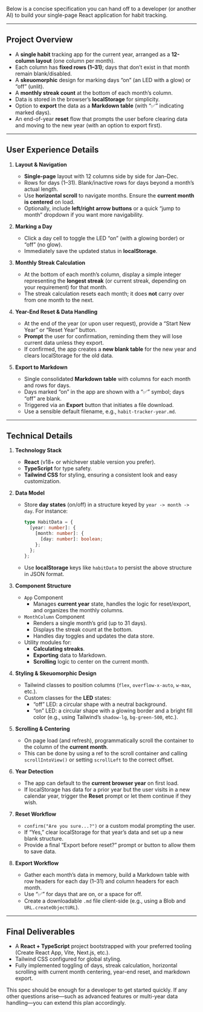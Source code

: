 Below is a concise specification you can hand off to a developer (or another AI) to build your single-page React application for habit tracking.

---

## Project Overview

- A **single habit** tracking app for the current year, arranged as a **12-column layout** (one column per month).
- Each column has **fixed rows (1–31)**; days that don’t exist in that month remain blank/disabled.
- A **skeuomorphic** design for marking days “on” (an LED with a glow) or “off” (unlit).
- A **monthly streak count** at the bottom of each month’s column.
- Data is stored in the browser’s **localStorage** for simplicity.
- Option to **export** the data as a **Markdown table** (with “✅” indicating marked days).
- An end-of-year **reset** flow that prompts the user before clearing data and moving to the new year (with an option to export first).

---

## User Experience Details

1. **Layout & Navigation**  
   - **Single-page** layout with 12 columns side by side for Jan–Dec.  
   - Rows for days (1–31). Blank/inactive rows for days beyond a month’s actual length.  
   - Use **horizontal scroll** to navigate months. Ensure the **current month is centered** on load.  
   - Optionally, include **left/right arrow buttons** or a quick “jump to month” dropdown if you want more navigability.

2. **Marking a Day**  
   - Click a day cell to toggle the LED “on” (with a glowing border) or “off” (no glow).  
   - Immediately save the updated status in **localStorage**.

3. **Monthly Streak Calculation**  
   - At the bottom of each month’s column, display a simple integer representing the **longest streak** (or current streak, depending on your requirement) for that month.  
   - The streak calculation resets each month; it does **not** carry over from one month to the next.

4. **Year-End Reset & Data Handling**  
   - At the end of the year (or upon user request), provide a “Start New Year” or “Reset Year” button.  
   - **Prompt** the user for confirmation, reminding them they will lose current data unless they export.  
   - If confirmed, the app creates a **new blank table** for the new year and clears localStorage for the old data.

5. **Export to Markdown**  
   - Single consolidated **Markdown table** with columns for each month and rows for days.  
   - Days marked “on” in the app are shown with a “✅” symbol; days “off” are blank.  
   - Triggered via an **Export** button that initiates a file download.  
   - Use a sensible default filename, e.g., `habit-tracker-year.md`.

---

## Technical Details

1. **Technology Stack**  
   - **React** (v18+ or whichever stable version you prefer).  
   - **TypeScript** for type safety.  
   - **Tailwind CSS** for styling, ensuring a consistent look and easy customization.

2. **Data Model**  
   - Store **day states** (on/off) in a structure keyed by `year -> month -> day`. For instance:  
     ```ts
     type HabitData = {
       [year: number]: {
         [month: number]: {
           [day: number]: boolean;
         };
       };
     };
     ```  
   - Use **localStorage** keys like `habitData` to persist the above structure in JSON format.

3. **Component Structure**  
   - `App` Component  
     - Manages **current year** state, handles the logic for reset/export, and organizes the monthly columns.  
   - `MonthColumn` Component  
     - Renders a single month’s grid (up to 31 days).  
     - Displays the streak count at the bottom.  
     - Handles day toggles and updates the data store.  
   - Utility modules for:  
     - **Calculating streaks**.  
     - **Exporting** data to Markdown.  
     - **Scrolling** logic to center on the current month.

4. **Styling & Skeuomorphic Design**  
   - Tailwind classes to position columns (`flex`, `overflow-x-auto`, `w-max`, etc.).  
   - Custom classes for the **LED** states:  
     - “off” LED: a circular shape with a neutral background.  
     - “on” LED: a circular shape with a glowing border and a bright fill color (e.g., using Tailwind’s `shadow-lg`, `bg-green-500`, etc.).

5. **Scrolling & Centering**  
   - On page load (and refresh), programmatically scroll the container to the column of the **current month**.  
   - This can be done by using a ref to the scroll container and calling `scrollIntoView()` or setting `scrollLeft` to the correct offset.

6. **Year Detection**  
   - The app can default to the **current browser year** on first load.  
   - If localStorage has data for a prior year but the user visits in a new calendar year, trigger the **Reset** prompt or let them continue if they wish.

7. **Reset Workflow**  
   - `confirm("Are you sure...?")` or a custom modal prompting the user.  
   - If “Yes,” clear localStorage for that year’s data and set up a new blank structure.  
   - Provide a final “Export before reset?” prompt or button to allow them to save data.

8. **Export Workflow**  
   - Gather each month’s data in memory, build a Markdown table with row headers for each day (1–31) and column headers for each month.  
   - Use “✅” for days that are on, or a space for off.  
   - Create a downloadable `.md` file client-side (e.g., using a Blob and `URL.createObjectURL`).

---

## Final Deliverables

- A **React + TypeScript** project bootstrapped with your preferred tooling (Create React App, Vite, Next.js, etc.).  
- Tailwind CSS configured for global styling.  
- Fully implemented toggling of days, streak calculation, horizontal scrolling with current month centering, year-end reset, and markdown export.

This spec should be enough for a developer to get started quickly. If any other questions arise—such as advanced features or multi-year data handling—you can extend this plan accordingly.
